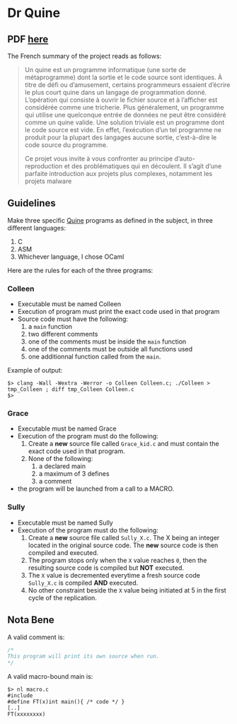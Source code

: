 # Dr Quine

## PDF [here](https://linx.zapashcanon.fr/cofavvtd.pdf)

The French summary of the project reads as follows:
>Un quine est un programme informatique (une sorte de métaprogramme) dont la sortie et le code source sont identiques. À titre de défi ou d’amusement, certains programmeurs essaient d’écrire le plus court quine dans un langage de programmation donné. L’opération qui consiste à ouvrir le fichier source et à l’afficher est considérée comme une tricherie. Plus généralement, un programme qui utilise une quelconque entrée de données ne peut être considéré comme un quine valide. Une solution triviale est un programme dont le code source est vide. En effet, l’exécution d’un tel programme ne produit pour la plupart des langages aucune sortie, c’est-à-dire le code source du programme.
>
> Ce projet vous invite à vous confronter au principe d’auto-reproduction et des problématiques qui en découlent. Il s’agit d’une parfaite introduction aux projets plus complexes, notamment les projets malware

## Guidelines

Make three specific [Quine](https://en.wikipedia.org/wiki/Quine_(computing)) programs as defined in the subject, in three different languages:
1. C
2. ASM
3. Whichever language, I chose OCaml

Here are the rules for each of the three programs:

### Colleen
- Executable must be named Colleen
- Execution of program must print the exact code used in that program
- Source code must have the following:
  1. a `main` function
  2. two different comments
  3. one of the comments must be inside the `main` function
  4. one of the comments must be outside all functions used
  5. one additionnal function called from the `main`.

Example of output:
```shell-session
$> clang -Wall -Wextra -Werror -o Colleen Colleen.c; ./Colleen > tmp_Colleen ; diff tmp_Colleen Colleen.c
$> 
```

### Grace
- Executable must be named Grace 
- Execution of the program must do the following:
  1. Create a **new** source file called `Grace_kid.c` and must contain the exact code used in that program.
  2. None of the following:
      1. a declared main
      2. a maximum of 3 defines
      3. a comment
- the program will be launched from a call to a MACRO.

### Sully 
- Executable must be named Sully 
- Execution of the program must do the following:
  1. Create a **new** source file called `Sully_X.c`. The X being an integer located in the original source code. The **new** source code is then compiled and executed.
  2. The program stops only when the `X` value reaches `0`, then the resulting source code is compiled but **NOT** executed.
  3. The `X` value is decremented everytime a fresh source code `Sully_X.c` is compiled **AND** executed.
  4. No other constraint beside the `X` value being initiated at 5 in the first cycle of the replication.

## Nota Bene

A valid comment is:
```C
/*
This program will print its own source when run.
*/
```

A valid macro-bound main is:
```shell-session
$> nl macro.c
#include
#define FT(x)int main(){ /* code */ }
[..]
FT(xxxxxxxx)
```
